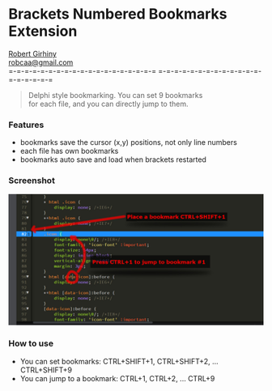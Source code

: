 # Brackets Numbered Bookmarks Extension
[Robert Girhiny](http://robertgirhiny.com)  
robcaa@gmail.com  
=-=-=-=-=-=-=-=-=-=-=-=-=-=-=-=-=-=-= =-=-=-=-=-=-=-=-=-=-=-=-=-=-=-=-=-=-= 

  > Delphi style bookmarking. You can set 9 bookmarks  
  > for each file, and you can directly jump to them.


### Features
  - bookmarks save the cursor (x,y) positions, not only line numbers
  - each file has own bookmarks
  - bookmarks auto save and load when brackets restarted

### Screenshot
  ![screenshot](/screenshot.jpg?raw=true)

### How to use
  - You can set bookmarks:		CTRL+SHIFT+1, CTRL+SHIFT+2, ... CTRL+SHIFT+9  
  - You can jump to a bookmark: CTRL+1, CTRL+2, ... CTRL+9  
